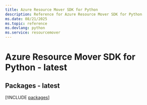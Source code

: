 ```yaml
---
title: Azure Resource Mover SDK for Python
description: Reference for Azure Resource Mover SDK for Python
ms.date: 08/21/2025
ms.topic: reference
ms.devlang: python
ms.service: resourcemover
---
```

# Azure Resource Mover SDK for Python - latest
## Packages - latest
[!INCLUDE [packages](resource-mover-index.md)]